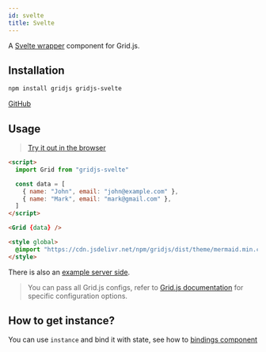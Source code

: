```yaml
---
id: svelte
title: Svelte
---
```


A [Svelte wrapper](https://github.com/iamyuu/gridjs-svelte) component for Grid.js.

## Installation

``` bash
npm install gridjs gridjs-svelte
```

[GitHub](https://github.com/iamyuu/gridjs-svelte)

## Usage

> [Try it out in the browser](https://svelte.dev/repl/9a066ccf55f54173bf5c6c8042142566)

``` html
<script>
  import Grid from "gridjs-svelte"

  const data = [
    { name: "John", email: "john@example.com" },
    { name: "Mark", email: "mark@gmail.com" },
  ]
</script>

<Grid {data} />

<style global>
  @import "https://cdn.jsdelivr.net/npm/gridjs/dist/theme/mermaid.min.css";
</style>
```

There is also an [example server side](https://svelte.dev/repl/e772220feac54e65b132615ac4d8eb09).

> You can pass all Grid.js configs, refer to [Grid.js documentation](./config.md) for specific configuration options.

## How to get instance?

You can use `instance` and bind it with state, see how to [bindings component](https://svelte.dev/tutorial/component-bindings)
